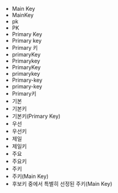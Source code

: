 ﻿- Main Key
- MainKey
- pk
- PK
- Primary Key
- Primary key
- Primary 키
- primaryKey
- Primarykey
- PrimaryKey
- primarykey
- Primary-key
- primary-key
- Primary키
- 기본
- 기본키
- 기본키(Primary Key)
- 우선
- 우선키
- 제일
- 제일키
- 주요
- 주요키
- 주키
- 주키(Main Key)
- 후보키 중에서 특별히 선정된 주키(Main Key)
